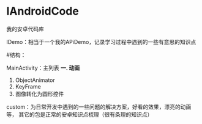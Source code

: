 # IAndroidCode
我的安卓代码库


IDemo：相当于一个我的APiDemo，记录学习过程中遇到的一些有意思的知识点

#结构：
    
    
MainActivity：主列表
 **一. 动画**
 1. ObjectAnimator
 2. KeyFrame
 3. 图像转化为圆形控件



custom：为日常开发中遇到的一些问题的解决方案，好看的效果，漂亮的动画等，
其它的包是正常的安卓知识点梳理（很有条理的知识点）
 
        